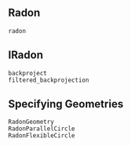 ## Radon
```@docs
radon
```

## IRadon
```@docs
backproject
filtered_backprojection
```

## Specifying Geometries
```@docs
RadonGeometry
RadonParallelCircle
RadonFlexibleCircle
```
